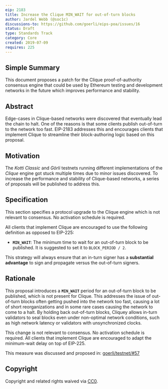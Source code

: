 ```yaml
---
eip: 2183
title: Increase the Clique MIN_WAIT for out-of-turn blocks
author: Jardel Webb (@soc1c)
discussions-to: https://github.com/goerli/eips-poa/issues/16
status: Draft
type: Standards Track
category: Core
created: 2019-07-09
requires: 225
---
```


## Simple Summary

This document proposes a patch for the Clique proof-of-authority consensus engine that could be used by Ethereum testing and development networks in the future which improves performance and stability.

## Abstract

Edge-cases in Clique-based networks were discovered that eventually lead the chain to halt. One of the reasons is that some clients publish out-of-turn to the network too fast. EIP-2183 addresses this and encourages clients that implement Clique to streamline their block-authoring logic based on this proposal.

## Motivation

The _Kotti Classic_ and _Görli_ testnets running different implementations of the _Clique_ engine got stuck multiple times due to minor issues discovered. To increase the performance and stability of Clique-based networks, a series of proposals will be published to address this.

## Specification

This section specifies a protocol upgrade to the Clique engine which is not relevant to consensus. No activation schedule is required.

All clients that implement Clique are encouraged to use the following definition as opposed to EIP-225:

* **`MIN_WAIT`**: The minimum time to wait for an out-of-turn block to be published. It is suggested to set it to `BLOCK_PERIOD / 2`.

This strategy will always ensure that an in-turn signer has a **substantial advantage** to sign and propagate versus the out-of-turn signers.

## Rationale

This proposal introduces a **`MIN_WAIT`** period for an out-of-turn block to be published, which is not present for Clique. This addresses the issue of out-of-turn blocks often getting pushed into the network too fast, causing a lot of short reorganizations and in some rare cases causing the network to come to a halt. By holding back out-of-turn blocks, Cliquey allows in-turn validators to seal blocks even under non-optimal network conditions, such as high network latency or validators with unsynchronized clocks.

This change is not relevant to consensus. No activation schedule is required. All clients that implement Clique are encouraged to adapt the minimum-wait delay on top of EIP-225.

This measure was discussed and proposed in: [goerli/testnet/#57](https://github.com/goerli/testnet/issues/57)

## Copyright
Copyright and related rights waived via [CC0](https://creativecommons.org/publicdomain/zero/1.0/).
